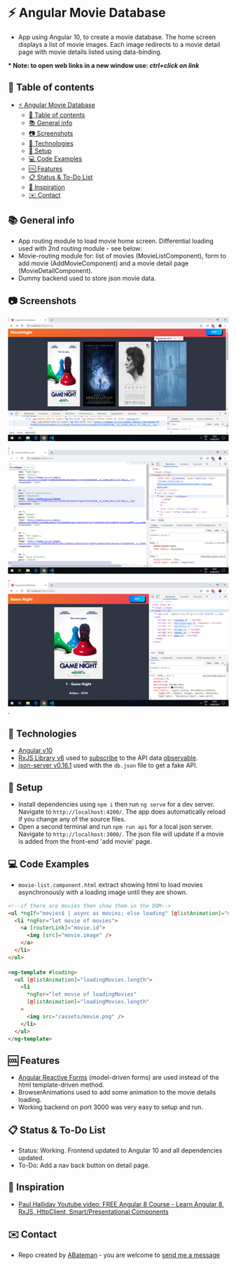 # :zap: Angular Movie Database

* App using Angular 10, to create a movie database. The home screen displays a list of movie images. Each image redirects to a movie detail page with movie details listed using data-binding.

**\* Note: to open web links in a new window use: _ctrl+click on link_**

## :page_facing_up: Table of contents

* [:zap: Angular Movie Database](#zap-angular-movie-database)
  * [:page_facing_up: Table of contents](#pagefacingup-table-of-contents)
  * [:books: General info](#books-general-info)
  * [:camera: Screenshots](#camera-screenshots)
  * [:signal_strength: Technologies](#signalstrength-technologies)
  * [:floppy_disk: Setup](#floppydisk-setup)
  * [:computer: Code Examples](#computer-code-examples)
  * [:cool: Features](#cool-features)
  * [:clipboard: Status & To-Do List](#clipboard-status--to-do-list)
  * [:clap: Inspiration](#clap-inspiration)
  * [:envelope: Contact](#envelope-contact)

## :books: General info

* App routing module to load movie home screen. Differential loading used with 2nd routing module - see below:
* Movie-routing module for: list of movies (MovieListComponent), form to add movie (AddMovieComponent) and a movie detail page (MovieDetailComponent).
* Dummy backend used to store json movie data.

## :camera: Screenshots

![Example screenshot](./img/movie-list.png).
![Example screenshot](./img/json-data.png).
![Example screenshot](./img/detail-page.png).

## :signal_strength: Technologies

* [Angular v10](https://angular.io/)
* [RxJS Library v6](https://angular.io/guide/rx-library) used to [subscribe](http://reactivex.io/documentation/operators/subscribe.html) to the API data [observable](http://reactivex.io/documentation/observable.html).
* [json-server v0.16.1](https://www.npmjs.com/package/json-server) used with the `db.json` file to get a fake API.

## :floppy_disk: Setup

* Install dependencies using `npm i` then run `ng serve` for a dev server. Navigate to `http://localhost:4200/`. The app does automatically reload if you change any of the source files.
* Open a second terminal and run `npm run api` for a local json server. Navigate to `http://localhost:3000/`. The json file will update if a movie is added from the front-end 'add movie' page.

## :computer: Code Examples

* `movie-list.component.html` extract showing html to load movies asynchronously with a loading image until they are shown.

```html
<!--if there are movies then show them in the DOM-->
<ul *ngIf="movies$ | async as movies; else loading" [@listAnimation]="movies">
  <li *ngFor="let movie of movies">
    <a [routerLink]="movie.id">
      <img [src]="movie.image" />
    </a>
  </li>
</ul>

<ng-template #loading>
  <ul [@listAnimation]="loadingMovies.length">
    <li
      *ngFor="let movie of loadingMovies"
      [@listAnimation]="loadingMovies.length"
    >
      <img src="/assets/movie.png" />
    </li>
  </ul>
</ng-template>
```

## :cool: Features

* [Angular Reactive Forms](https://angular.io/guide/reactive-forms) (model-driven forms) are used instead of the html template-driven method.
* BrowserAnimations used to add some animation to the movie details loading.
* Working backend on port 3000 was very easy to setup and run.

## :clipboard: Status & To-Do List

* Status: Working. Frontend updated to Angular 10 and all dependencies updated.
* To-Do: Add a nav back button on detail page.

## :clap: Inspiration

* [Paul Halliday Youtube video: FREE Angular 8 Course - Learn Angular 8, RxJS, HttpClient, Smart/Presentational Components](https://www.youtube.com/watch?v=OcwwahqeASw)

## :envelope: Contact

* Repo created by [ABateman](https://www.andrewbateman.org) - you are welcome to [send me a message](https://andrewbateman.org/contact)
